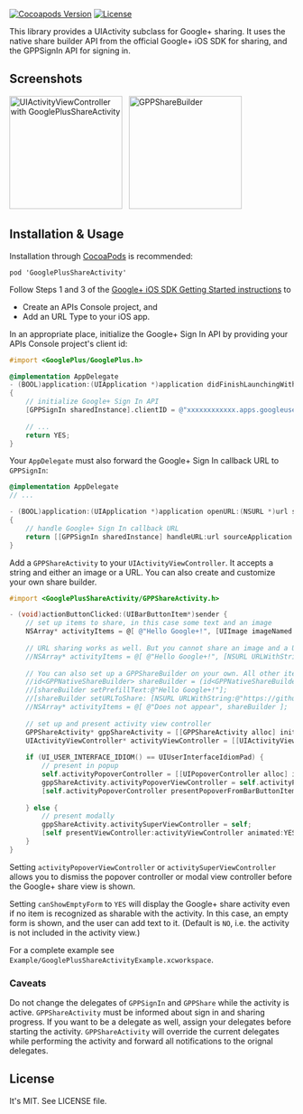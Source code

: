 [![Cocoapods Version](http://img.shields.io/cocoapods/v/GooglePlusShareActivity.svg?style=flat)](http://cocoapods.org/?q=GooglePlusShareActivity) [![License](http://img.shields.io/cocoapods/l/GooglePlusShareActivity.svg?style=flat)](https://github.com/lysannschlegel/GooglePlusShareActivity/blob/master/LICENSE)

This library provides a UIActivity subclass for Google+ sharing. It uses the native share builder API from the official Google+ iOS SDK for sharing, and the GPPSignIn API for signing in.

## Screenshots

<img src="https://github.com/lysannschlegel/GooglePlusShareActivity/wiki/screenshots/UIActivityViewController.png" alt="UIActivityViewController with GooglePlusShareActivity" width="200px"/> &nbsp;
<img src="https://github.com/lysannschlegel/GooglePlusShareActivity/wiki/screenshots/GPPShareBuilder_text.png" alt="GPPShareBuilder" width="200px"/>

## Installation & Usage

Installation through [CocoaPods](http://cocoapods.org/) is recommended:
```
pod 'GooglePlusShareActivity'
```

Follow Steps 1 and 3 of the [Google+ iOS SDK Getting Started instructions](https://developers.google.com/+/mobile/ios/getting-started) to

  * Create an APIs Console project, and
  * Add an URL Type to your iOS app.

In an appropriate place, initialize the Google+ Sign In API by providing your APIs Console project's client id:

``` objective-c
#import <GooglePlus/GooglePlus.h>

@implementation AppDelegate
- (BOOL)application:(UIApplication *)application didFinishLaunchingWithOptions:(NSDictionary *)launchOptions
{
    // initialize Google+ Sign In API
    [GPPSignIn sharedInstance].clientID = @"xxxxxxxxxxxx.apps.googleusercontent.com";
    
    // ...
    return YES;
}
```

Your `AppDelegate` must also forward the Google+ Sign In callback URL to `GPPSignIn`:

``` objective-c
@implementation AppDelegate
// ...

- (BOOL)application:(UIApplication *)application openURL:(NSURL *)url sourceApplication:(NSString *)sourceApplication annotation:(id)annotation
{
    // handle Google+ Sign In callback URL
    return [[GPPSignIn sharedInstance] handleURL:url sourceApplication:sourceApplication annotation:annotation];
}
```

Add a `GPPShareActivity` to your `UIActivityViewController`.
It accepts a string and either an image or a URL. You can also create and customize your own share builder.

``` objective-c
#import <GooglePlusShareActivity/GPPShareActivity.h>

- (void)actionButtonClicked:(UIBarButtonItem*)sender {
    // set up items to share, in this case some text and an image
    NSArray* activityItems = @[ @"Hello Google+!", [UIImage imageNamed:@"example.jpg"] ];
    
    // URL sharing works as well. But you cannot share an image and a URL at the same time :(
    //NSArray* activityItems = @[ @"Hello Google+!", [NSURL URLWithString:@"https://github.com/lysannschlegel/GooglePlusShareActivity"] ];
    
    // You can also set up a GPPShareBuilder on your own. All other items will be ignored
    //id<GPPNativeShareBuilder> shareBuilder = (id<GPPNativeShareBuilder>)[GPPShare sharedInstance].nativeShareDialog;
    //[shareBuilder setPrefillText:@"Hello Google+!"];
    //[shareBuilder setURLToShare: [NSURL URLWithString:@"https://github.com/lysannschlegel/GooglePlusShareActivity"]];
    //NSArray* activityItems = @[ @"Does not appear", shareBuilder ];
    
    // set up and present activity view controller
    GPPShareActivity* gppShareActivity = [[GPPShareActivity alloc] init];
    UIActivityViewController* activityViewController = [[UIActivityViewController alloc] initWithActivityItems:activityItems applicationActivities:@[gppShareActivity]];
    
    if (UI_USER_INTERFACE_IDIOM() == UIUserInterfaceIdiomPad) {
        // present in popup
        self.activityPopoverController = [[UIPopoverController alloc] initWithContentViewController:activityViewController];
        gppShareActivity.activityPopoverViewController = self.activityPopoverController;
        [self.activityPopoverController presentPopoverFromBarButtonItem:sender permittedArrowDirections:UIPopoverArrowDirectionAny animated:YES];
        
    } else {
        // present modally
        gppShareActivity.activitySuperViewController = self;
        [self presentViewController:activityViewController animated:YES completion:NULL];
    }
}
```

Setting `activityPopoverViewController` or `activitySuperViewController` allows you to dismiss the popover controller or modal view controller before the Google+ share view is shown.

Setting `canShowEmptyForm` to `YES` will display the Google+ share activity even if no item is recognized as sharable with the activity. In this case, an empty form is shown, and the user can add text to it. (Default is `NO`, i.e. the activity is not included in the activity view.)

For a complete example see `Example/GooglePlusShareActivityExample.xcworkspace`.

### Caveats

Do not change the delegates of `GPPSignIn` and `GPPShare` while the activity is active. `GPPShareActivity` must be informed about sign in and sharing progress.
If you want to be a delegate as well, assign your delegates before starting the activity. `GPPShareActivity` will override the current delegates while performing the activity and forward all notifications to the orignal delegates.

## License

It's MIT. See LICENSE file.
